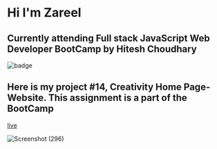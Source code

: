 # Hi I'm Zareel

## Currently attending Full stack JavaScript Web Developer BootCamp by Hitesh Choudhary

![badge](https://img.shields.io/badge/LearnCodeOnline-iNeuron-green)

## Here is my project #14, Creativity Home Page- Website. This assignment is a part of the BootCamp

[live](https://z-creativity-home-page.netlify.app)

![Screenshot (296)](https://user-images.githubusercontent.com/110910838/209383736-2ace7931-2995-49fe-a3e0-18fed1739d83.png)
